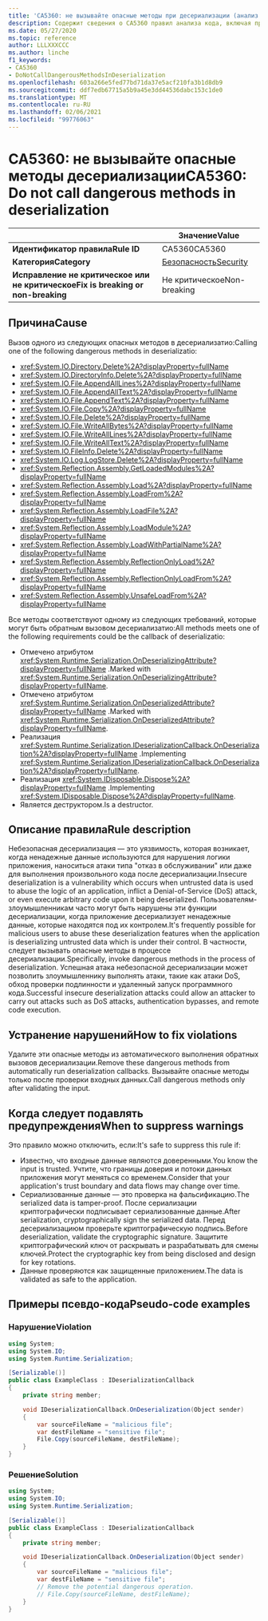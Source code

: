 ```yaml
---
title: 'CA5360: не вызывайте опасные методы при десериализации (анализ кода)'
description: Содержит сведения о CA5360 правил анализа кода, включая причины, способы устранения нарушений и время их подавления.
ms.date: 05/27/2020
ms.topic: reference
author: LLLXXXCCC
ms.author: linche
f1_keywords:
- CA5360
- DoNotCallDangerousMethodsInDeserialization
ms.openlocfilehash: 603a266e5fed77bd71da37e5acf210fa3b1d8db9
ms.sourcegitcommit: ddf7edb67715a5b9a45e3dd44536dabc153c1de0
ms.translationtype: MT
ms.contentlocale: ru-RU
ms.lasthandoff: 02/06/2021
ms.locfileid: "99776063"
---
```

# <a name="ca5360-do-not-call-dangerous-methods-in-deserialization"></a><span data-ttu-id="6920a-103">CA5360: не вызывайте опасные методы десериализации</span><span class="sxs-lookup"><span data-stu-id="6920a-103">CA5360: Do not call dangerous methods in deserialization</span></span>

| | <span data-ttu-id="6920a-104">Значение</span><span class="sxs-lookup"><span data-stu-id="6920a-104">Value</span></span> |
|-|-|
| <span data-ttu-id="6920a-105">**Идентификатор правила**</span><span class="sxs-lookup"><span data-stu-id="6920a-105">**Rule ID**</span></span> |<span data-ttu-id="6920a-106">CA5360</span><span class="sxs-lookup"><span data-stu-id="6920a-106">CA5360</span></span>|
| <span data-ttu-id="6920a-107">**Категория**</span><span class="sxs-lookup"><span data-stu-id="6920a-107">**Category**</span></span> |[<span data-ttu-id="6920a-108">Безопасность</span><span class="sxs-lookup"><span data-stu-id="6920a-108">Security</span></span>](security-warnings.md)|
| <span data-ttu-id="6920a-109">**Исправление не критическое или не критическое**</span><span class="sxs-lookup"><span data-stu-id="6920a-109">**Fix is breaking or non-breaking**</span></span> |<span data-ttu-id="6920a-110">Не критическое</span><span class="sxs-lookup"><span data-stu-id="6920a-110">Non-breaking</span></span>|

## <a name="cause"></a><span data-ttu-id="6920a-111">Причина</span><span class="sxs-lookup"><span data-stu-id="6920a-111">Cause</span></span>

<span data-ttu-id="6920a-112">Вызов одного из следующих опасных методов в десериализатио:</span><span class="sxs-lookup"><span data-stu-id="6920a-112">Calling one of the following dangerous methods in deserializatio:</span></span>

- <xref:System.IO.Directory.Delete%2A?displayProperty=fullName>
- <xref:System.IO.DirectoryInfo.Delete%2A?displayProperty=fullName>
- <xref:System.IO.File.AppendAllLines%2A?displayProperty=fullName>
- <xref:System.IO.File.AppendAllText%2A?displayProperty=fullName>
- <xref:System.IO.File.AppendText%2A?displayProperty=fullName>
- <xref:System.IO.File.Copy%2A?displayProperty=fullName>
- <xref:System.IO.File.Delete%2A?displayProperty=fullName>
- <xref:System.IO.File.WriteAllBytes%2A?displayProperty=fullName>
- <xref:System.IO.File.WriteAllLines%2A?displayProperty=fullName>
- <xref:System.IO.File.WriteAllText%2A?displayProperty=fullName>
- <xref:System.IO.FileInfo.Delete%2A?displayProperty=fullName>
- <xref:System.IO.Log.LogStore.Delete%2A?displayProperty=fullName>
- <xref:System.Reflection.Assembly.GetLoadedModules%2A?displayProperty=fullName>
- <xref:System.Reflection.Assembly.Load%2A?displayProperty=fullName>
- <xref:System.Reflection.Assembly.LoadFrom%2A?displayProperty=fullName>
- <xref:System.Reflection.Assembly.LoadFile%2A?displayProperty=fullName>
- <xref:System.Reflection.Assembly.LoadModule%2A?displayProperty=fullName>
- <xref:System.Reflection.Assembly.LoadWithPartialName%2A?displayProperty=fullName>
- <xref:System.Reflection.Assembly.ReflectionOnlyLoad%2A?displayProperty=fullName>
- <xref:System.Reflection.Assembly.ReflectionOnlyLoadFrom%2A?displayProperty=fullName>
- <xref:System.Reflection.Assembly.UnsafeLoadFrom%2A?displayProperty=fullName>

<span data-ttu-id="6920a-113">Все методы соответствуют одному из следующих требований, которые могут быть обратным вызовом десериализатио:</span><span class="sxs-lookup"><span data-stu-id="6920a-113">All methods meets one of the following requirements could be the callback of deserializatio:</span></span>

- <span data-ttu-id="6920a-114">Отмечено атрибутом <xref:System.Runtime.Serialization.OnDeserializingAttribute?displayProperty=fullName> .</span><span class="sxs-lookup"><span data-stu-id="6920a-114">Marked with <xref:System.Runtime.Serialization.OnDeserializingAttribute?displayProperty=fullName>.</span></span>
- <span data-ttu-id="6920a-115">Отмечено атрибутом <xref:System.Runtime.Serialization.OnDeserializedAttribute?displayProperty=fullName> .</span><span class="sxs-lookup"><span data-stu-id="6920a-115">Marked with <xref:System.Runtime.Serialization.OnDeserializedAttribute?displayProperty=fullName>.</span></span>
- <span data-ttu-id="6920a-116">Реализация <xref:System.Runtime.Serialization.IDeserializationCallback.OnDeserialization%2A?displayProperty=fullName> .</span><span class="sxs-lookup"><span data-stu-id="6920a-116">Implementing <xref:System.Runtime.Serialization.IDeserializationCallback.OnDeserialization%2A?displayProperty=fullName>.</span></span>
- <span data-ttu-id="6920a-117">Реализация <xref:System.IDisposable.Dispose%2A?displayProperty=fullName> .</span><span class="sxs-lookup"><span data-stu-id="6920a-117">Implementing <xref:System.IDisposable.Dispose%2A?displayProperty=fullName>.</span></span>
- <span data-ttu-id="6920a-118">Является деструктором.</span><span class="sxs-lookup"><span data-stu-id="6920a-118">Is a destructor.</span></span>

## <a name="rule-description"></a><span data-ttu-id="6920a-119">Описание правила</span><span class="sxs-lookup"><span data-stu-id="6920a-119">Rule description</span></span>

<span data-ttu-id="6920a-120">Небезопасная десериализация — это уязвимость, которая возникает, когда ненадежные данные используются для нарушения логики приложения, наноситься атаки типа "отказ в обслуживании" или даже для выполнения произвольного кода после десериализации.</span><span class="sxs-lookup"><span data-stu-id="6920a-120">Insecure deserialization is a vulnerability which occurs when untrusted data is used to abuse the logic of an application, inflict a Denial-of-Service (DoS) attack, or even execute arbitrary code upon it being deserialized.</span></span> <span data-ttu-id="6920a-121">Пользователям-злоумышленникам часто могут быть нарушены эти функции десериализации, когда приложение десериализует ненадежные данные, которые находятся под их контролем.</span><span class="sxs-lookup"><span data-stu-id="6920a-121">It's frequently possible for malicious users to abuse these deserialization features when the application is deserializing untrusted data which is under their control.</span></span> <span data-ttu-id="6920a-122">В частности, следует вызывать опасные методы в процессе десериализации.</span><span class="sxs-lookup"><span data-stu-id="6920a-122">Specifically, invoke dangerous methods in the process of deserialization.</span></span> <span data-ttu-id="6920a-123">Успешная атака небезопасной десериализации может позволить злоумышленнику выполнять атаки, такие как атаки DoS, обход проверки подлинности и удаленный запуск программного кода.</span><span class="sxs-lookup"><span data-stu-id="6920a-123">Successful insecure deserialization attacks could allow an attacker to carry out attacks such as DoS attacks, authentication bypasses, and remote code execution.</span></span>

## <a name="how-to-fix-violations"></a><span data-ttu-id="6920a-124">Устранение нарушений</span><span class="sxs-lookup"><span data-stu-id="6920a-124">How to fix violations</span></span>

<span data-ttu-id="6920a-125">Удалите эти опасные методы из автоматического выполнения обратных вызовов десериализации.</span><span class="sxs-lookup"><span data-stu-id="6920a-125">Remove these dangerous methods from automatically run deserialization callbacks.</span></span> <span data-ttu-id="6920a-126">Вызывайте опасные методы только после проверки входных данных.</span><span class="sxs-lookup"><span data-stu-id="6920a-126">Call dangerous methods only after validating the input.</span></span>

## <a name="when-to-suppress-warnings"></a><span data-ttu-id="6920a-127">Когда следует подавлять предупреждения</span><span class="sxs-lookup"><span data-stu-id="6920a-127">When to suppress warnings</span></span>

<span data-ttu-id="6920a-128">Это правило можно отключить, если:</span><span class="sxs-lookup"><span data-stu-id="6920a-128">It's safe to suppress this rule if:</span></span>

- <span data-ttu-id="6920a-129">Известно, что входные данные являются доверенными.</span><span class="sxs-lookup"><span data-stu-id="6920a-129">You know the input is trusted.</span></span> <span data-ttu-id="6920a-130">Учтите, что границы доверия и потоки данных приложения могут меняться со временем.</span><span class="sxs-lookup"><span data-stu-id="6920a-130">Consider that your application's trust boundary and data flows may change over time.</span></span>
- <span data-ttu-id="6920a-131">Сериализованные данные — это проверка на фальсификацию.</span><span class="sxs-lookup"><span data-stu-id="6920a-131">The serialized data is tamper-proof.</span></span> <span data-ttu-id="6920a-132">После сериализации криптографически подписывает сериализованные данные.</span><span class="sxs-lookup"><span data-stu-id="6920a-132">After serialization, cryptographically sign the serialized data.</span></span> <span data-ttu-id="6920a-133">Перед десериализациюм проверьте криптографическую подпись.</span><span class="sxs-lookup"><span data-stu-id="6920a-133">Before deserialization, validate the cryptographic signature.</span></span> <span data-ttu-id="6920a-134">Защитите криптографический ключ от раскрывать и разрабатывать для смены ключей.</span><span class="sxs-lookup"><span data-stu-id="6920a-134">Protect the cryptographic key from being disclosed and design for key rotations.</span></span>
- <span data-ttu-id="6920a-135">Данные проверяются как защищенные приложением.</span><span class="sxs-lookup"><span data-stu-id="6920a-135">The data is validated as safe to the application.</span></span>

## <a name="pseudo-code-examples"></a><span data-ttu-id="6920a-136">Примеры псевдо-кода</span><span class="sxs-lookup"><span data-stu-id="6920a-136">Pseudo-code examples</span></span>

### <a name="violation"></a><span data-ttu-id="6920a-137">Нарушение</span><span class="sxs-lookup"><span data-stu-id="6920a-137">Violation</span></span>

```csharp
using System;
using System.IO;
using System.Runtime.Serialization;

[Serializable()]
public class ExampleClass : IDeserializationCallback
{
    private string member;

    void IDeserializationCallback.OnDeserialization(Object sender)
    {
        var sourceFileName = "malicious file";
        var destFileName = "sensitive file";
        File.Copy(sourceFileName, destFileName);
    }
}
```

### <a name="solution"></a><span data-ttu-id="6920a-138">Решение</span><span class="sxs-lookup"><span data-stu-id="6920a-138">Solution</span></span>

```csharp
using System;
using System.IO;
using System.Runtime.Serialization;

[Serializable()]
public class ExampleClass : IDeserializationCallback
{
    private string member;

    void IDeserializationCallback.OnDeserialization(Object sender)
    {
        var sourceFileName = "malicious file";
        var destFileName = "sensitive file";
        // Remove the potential dangerous operation.
        // File.Copy(sourceFileName, destFileName);
    }
}
```
